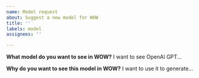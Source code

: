 ```yaml
---
name: Model request
about: Suggest a new model for WOW
title: ''
labels: model
assignees: ''

---
```


**What model do you want to see in WOW?**
I want to see OpenAI GPT...

**Why do you want to see this model in WOW?**
I want to use it to generate...
